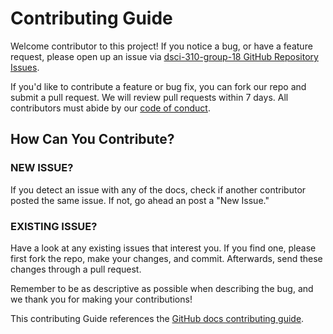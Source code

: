 # Contributing Guide

Welcome contributor to this project!
If you notice a bug, or have a feature request,
please open up an issue via [dsci-310-group-18 GitHub Repository Issues](https://github.com/Dokkaebi10/dsci-310-group-18/issues).

If you'd like to contribute a feature or bug fix,
you can fork our repo and submit a pull request.
We will review pull requests within 7 days.
All contributors must abide by our [code of conduct](CODE_OF_CONDUCT.md).

## How Can You Contribute?

### NEW ISSUE?
If you detect an issue with any of the docs, check if another contributor posted the same issue. If not, go ahead an post a "New Issue."

### EXISTING ISSUE?
Have a look at any existing issues that interest you. If you find one, please first fork the repo, make your changes, and commit. Afterwards, 
send these changes through a pull request.

Remember to be as descriptive as possible when describing the bug, and we thank you for making your contributions!

This contributing Guide references the [GitHub docs contributing guide](https://github.com/github/docs/blob/main/CONTRIBUTING.md).
